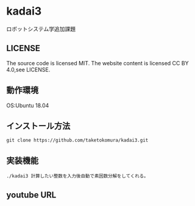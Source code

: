 # kadai3
ロボットシステム学追加課題

## LICENSE
The source code is licensed MIT. The website content is licensed CC BY 4.0,see LICENSE.

## 動作環境
OS:Ubuntu 18.04

## インストール方法
```
git clone https://github.com/taketokomura/kadai3.git
```

## 実装機能
```
./kadai3 計算したい整数を入力後自動で素因数分解をしてくれる。
```

## youtube URL
